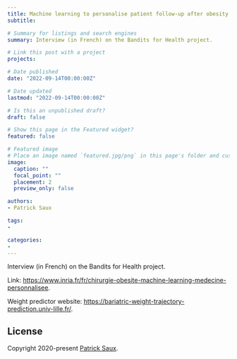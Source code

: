 ```yaml
---
title: Machine learning to personalise patient follow-up after obesity surgery (in French)
subtitle:

# Summary for listings and search engines
summary: Interview (in French) on the Bandits for Health project.

# Link this post with a project
projects:

# Date published
date: "2022-09-14T00:00:00Z"

# Date updated
lastmod: "2022-09-14T00:00:00Z"

# Is this an unpublished draft?
draft: false

# Show this page in the Featured widget?
featured: false

# Featured image
# Place an image named `featured.jpg/png` in this page's folder and customize its options here.
image:
  caption: ""
  focal_point: ""
  placement: 2
  preview_only: false

authors:
- Patrick Saux

tags:
-

categories:
-
---
```


Interview (in French) on the Bandits for Health project.

Link: https://www.inria.fr/fr/chirurgie-obesite-machine-learning-medecine-personnalisee.

Weight predictor website: https://bariatric-weight-trajectory-prediction.univ-lille.fr/.

## License

Copyright 2020-present [Patrick Saux](https://sauxpa.github.io/).
